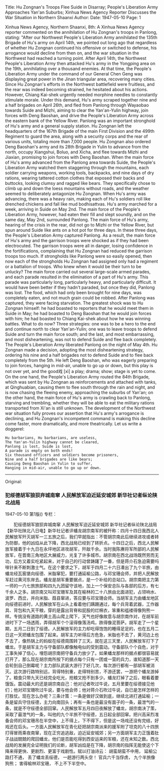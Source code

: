 Title: Hu Zongnan's Troops Flee Suide in Disarray; People's Liberation Army Approaches Yan'an Suburbs; Xinhua News Agency Reporter Discusses the War Situation in Northern Shaanxi
Author:
Date: 1947-05-10
Page: 1

Xinhua News Agency, Northern Shaanxi, 8th: A Xinhua News Agency reporter commented on the annihilation of Hu Zongnan's troops in Panlong, stating: "After our Northwest People's Liberation Army annihilated the 135th Brigade of Hu's army on April 14th, we pointed out long ago that regardless of whether Hu Zongnan continued his offensive or switched to defense, his arrogance would decline from then on, and the war situation in the Northwest had reached a turning point. After April 14th, the Northwest People's Liberation Army then attacked Hu's army in the Yongping area on the 19th, annihilating over a thousand enemies. At that time, the People's Liberation Army under the command of our General Chen Geng was displaying great power in the Jinan triangular area, recovering many cities. Since Hu Zongnan's efforts in the Northwest battlefield were fruitless, and the rear was indeed becoming strained, he hesitated about his actions. However, Chiang Kai-shek urgently needed morphine needles to constantly stimulate morale. Under this demand, Hu's army scraped together nine and a half brigades on April 26th, and fled from Panlong through Wayaobao towards Suide and Mizhi, aiming to clear the Yan'an-Yulin highway, join forces with Deng Baoshan, and drive the People's Liberation Army across the eastern bank of the Yellow River. Panlong was an important stronghold of Hu's army and a general supply station. Hu Zongnan left the headquarters of the 167th Brigade of the main First Division and the 499th Regiment to guard the area, along with a security corps and the rear of various units, totaling more than 7,000 people. Hu Zongnan also ordered Deng Baoshan's army and its 28th Brigade in Yulin to advance from the north, occupy Xiangshui, Boluo, and Xicha, and flee towards Mizhi and Jiaxian, promising to join forces with Deng Baoshan. When the main force of Hu's army advanced from the Panlong area towards Suide, the People's Liberation Army watched them staggering through the mountains, each soldier carrying weapons, working tools, backpacks, and nine days of dry rations, wearing tattered cotton clothes that exposed their backs and buttocks, looking clumsy and ragged like bears. They specifically chose to climb up and down the loess mountains without roads, and the weather seemed to deliberately antagonize Hu Zongnan. When Hu's army was advancing, there was a heavy rain, making each of Hu's soldiers roll like drenched chickens and fall like mud bodhisattvas. Hu's army marched for a week, arriving in Suide on May 2nd. The main force of the People's Liberation Army, however, had eaten their fill and slept soundly, and on the same day, May 2nd, surrounded Panlong. The main force of Hu's army, hearing of the crisis in the rear, did not go to Mizhi or the Yellow River, but spun around Suide like ants on a hot pot for three days. In these three days, the People's Liberation Army captured Panlong. As a result, the main force of Hu's army and the garrison troops were shocked as if they had been electrocuted. The garrison troops were all in danger, losing confidence in the fortifications, complaining that Hu Zongnan had reduced the garrison troops too much. If strongholds like Panlong were so easily opened, then now each of the strongholds Hu Zongnan had assigned only had a regiment or a battalion of troops. Who knew when it would be their turn to be unlucky? The main force carried out several large-scale armed parades, and each parade resulted in the elimination of a part of Hu's army. This parade was particularly long, particularly heavy, and particularly difficult. It would have been better if they hadn't paraded, but once they did, Panlong was lost. The food, which had only been brought for nine days, was completely eaten, and not much grain could be robbed. After Panlong was captured, they were facing starvation. The greatest shock was to Hu Zongnan himself: he had boasted to reporters that he would meet them in Suide in May; he had boasted to Deng Baoshan that he would join forces with him; he had boasted to Chiang Kai-shek about how he was winning battles. What to do now? Three strategies: one was to be a hero to the end and continue north to clear Yan'an-Yulin; one was to leave troops to defend Suide and turn the main force south; and the last, and most embarrassing, and most disheartening, was not to defend Suide and flee back completely. The People's Liberation Army liberated Panlong on the night of May 4th. Hu Zongnan made a decision, adopting the most disheartening strategy, ordering his nine and a half brigades not to defend Suide and to flee back completely from the 5th. He left Deng Baoshan, who was eagerly preparing to join forces, hanging in mid-air, unable to go up or down, but this play is not over yet, and the good戏 [xì] a play; drama; show; stage is yet to come. On the one hand, the People's Liberation Army routed the 84th Brigade, which was sent by Hu Zongnan as reinforcements and attached with tanks, at Qinghuabian, causing them to flee south through the rain and night, and is now chasing the fleeing enemy, approaching the suburbs of Yan'an; on the other hand, the main force of Hu's army is crawling back to Panlong, starving and trembling, whether they will be able to eat the military rations transported from Xi'an is still unknown. The development of the Northwest war situation fully proves our assertion that Hu's army's arrogance is declining, and Hu Zongnan's incompetent command is making this decline come faster, more dramatically, and more theatrically. Let us write a doggerel:

	Hu barbarians, Hu barbarians, are useless,
	The Yan'an-Yulin highway cannot be cleared,
	Panlong is lost, Suide is lost,
	A parade is empty on both ends!
	Six thousand officers and soldiers become prisoners,
	Nine and a half brigades are like bears;
	Causing Deng Baoshan in Yulin to suffer,
	Hanging in mid-air, unable to go up or down.



<hr /> 

Original: 


### 犯绥德胡军狼狈弃城南窜  人民解放军迫近延安城郊  新华社记者纵论陕北战局

1947-05-10
第1版()
专栏：

　　犯绥德胡军狼狈弃城南窜
    人民解放军迫近延安城郊
    新华社记者纵论陕北战局
    【新华社陕北八日电】新华社记者评蟠龙胡宗南军的被歼称：四月十四日我西北人民解放军歼灭胡军一三五旅之后，我们早就指出：不管胡宗南此后继续进攻或者转为防御，他的凶焰从此下降，西北战局已经到了转折点。十四日之后，西北人民解放军接着于十九日在永坪地区进攻胡军，歼敌千余。当时我陈赓将军所部的人民解放军，在晋南三角地区大展威力，光复了许多城市。胡宗南在西北战场既然劳而无功，后方又着实吃紧起来，对于自己的行动曾踌躇了一番，但是蒋介石急迫需要吗啡针来不断刺激士气。在这个要求之下，胡军于四月二十六日凑出了九个半旅，由蟠龙经瓦窑堡向绥德、米脂窜犯，要打通延榆公路，与邓宝珊会师，并把人民解放军赶过黄河东岸去。蟠龙是胡军重要据点，是一个补给的总站口。胡宗南把主力第一师的一六七旅旅部和四九九团留守该地，加上一个保安总队与各部的后方，有七千余人之多。胡宗南又叫邓宝珊军及其在榆林的二十八旅由北面进犯，占领响水、波罗、西岔，并向米脂、葭县窜进，答应要与邓宝珊会师。当胡军主力由蟠龙地区向绥德前进时，人民解放军在山头上看着他们蹒跚通过，每个兵背着武器，工作器具、背包和九天干粮，穿的是露出背脊和屁股的烂棉衣，笨重和褴褛得像狗熊一样。专挑没有道路的黄土高山爬上爬下，天气也好像故意与胡宗南作对，在胡军前进时下了一场透雨，弄得胡军个个滚得像落汤鸡，跌得像泥菩萨。胡军走了一个星期，五月二日到了绥德。人民解放军的主力却吃得饱饱的睡得足足的，也在五月二日这一天把蟠龙包围了起来。胡军主力听得后方危急，米脂也不去了，黄河边上也不去了，像热锅上的蚂蚁在绥德周围转了三天。就在这三天里，人民解放军打下了蟠龙。于是胡军主力与守备部队都像触电似的受到震动。守备部队个个自危，对于工事失掉了信心，埋怨胡宗南把守备兵力放少了。如果蟠龙那样的据点都很容易就打开了，那么现在胡宗南所按下的据点每个只有一团或一营的兵力，谁知道那一天会轮到自己倒霉呢？主力部队武装大游行了好几次，每次游行都有一部胡军被消灭。这次游行路特别远，背得特别重，走得特别苦，不游还罢，一游把个蟠龙游掉了。粮食只带九天已经完全吃光，抢粮又抢不到多少。蟠龙打掉了之后，眼看着要饿饭。震动最大的还是胡宗南自己：他对记者吹过牛说，五月里要在绥德接见他们；他对邓宝珊吹过牛说，要与他会师；他对蒋介石吹过牛说，自已是怎样怎样的打胜仗。现在怎么办呢？三条计策：一条是做好汉做到底，继续北进打通延榆；一条是留兵守住绥德，主力向南回头；再有一条也是最没有面子的一条，最泄气的一条，就是不守绥德全部回窜。人民解放军五月四日夜解放了蟠龙，胡宗南决了策，采取了最泄气的一条，叫他的九个半旅不守绥德，五日起全部回窜。把兴高采烈准备会师的邓宝珊吊在半空中，上不得上，下不得下，但是这一场戏还没有完结，好戏还在后头。一方面人民解放军在青化砭把胡宗南派来的援军附了坦克的八十四旅打得冒雨乘夜南窜，现在正穷追逃敌，迫近延安城郊；另一方面胡军主力正饿着肚子战战兢兢的爬回蟠龙，他们是否能吃得到西安运来的军粮，还在未知之数。西北战局的发展完全证明我们的论断，胡军凶焰是在下降，胡宗南的指挥无能使这个下降来得更快、更剧烈、更富于戏剧性。赋以打油诗云：
    胡蛮胡蛮不中用，
    延榆公路打不通，
    丢了蟠龙丢绥德，
    一趟游行两头空！
    官兵六千当俘虏，
    九个半旅像狗熊；
    害得榆林邓宝珊，
    不上不下半空中。
